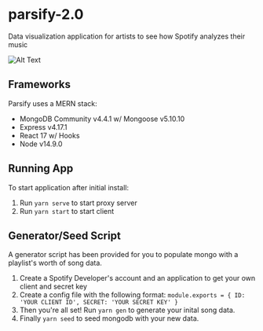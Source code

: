 # parsify-2.0
Data visualization application for artists to see how Spotify analyzes their music

![Alt Text](https://media.giphy.com/media/ucIGMv4MhC1BJBMYVq/giphy.gif)

## Frameworks
Parsify uses a MERN stack:
- MongoDB Community v4.4.1 w/ Mongoose v5.10.10
- Express v4.17.1
- React 17 w/ Hooks
- Node v14.9.0

## Running App
To start application after initial install:
1. Run `yarn serve` to start proxy server
2. Run `yarn start` to start client

## Generator/Seed Script
A generator script has been provided for you to populate mongo with a playlist's worth of song data.
1. Create a Spotify Developer's account and an application to get your own client and secret key
2. Create a config file with the following format:
`module.exports = {
  ID: 'YOUR CLIENT ID',
  SECRET: 'YOUR SECRET KEY'
}`
3. Then you're all set!  Run `yarn gen` to generate your inital song data.
4. Finally `yarn seed` to seed mongodb with your new data.
